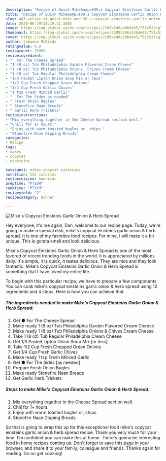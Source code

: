 ```yaml
---
description: "Recipe of Quick Mike&amp;#39;s Copycat Einsteins Garlic Onion &amp;amp; Herb Spread"
title: "Recipe of Quick Mike&amp;#39;s Copycat Einsteins Garlic Onion &amp;amp; Herb Spread"
slug: 443-recipe-of-quick-mike-and-39-s-copycat-einsteins-garlic-onion-and-amp-herb-spread
date: 2020-06-29T18:19:31.350Z
image: https://img-global.cpcdn.com/recipes/2109b246a2d6de05/751x532cq70/mikes-copycat-einsteins-garlic-onion-herb-spread-recipe-main-photo.jpg
thumbnail: https://img-global.cpcdn.com/recipes/2109b246a2d6de05/751x532cq70/mikes-copycat-einsteins-garlic-onion-herb-spread-recipe-main-photo.jpg
cover: https://img-global.cpcdn.com/recipes/2109b246a2d6de05/751x532cq70/mikes-copycat-einsteins-garlic-onion-herb-spread-recipe-main-photo.jpg
author: Johanna McBride
ratingvalue: 4.9
reviewcount: 26059
recipeingredient:
- "  For The Cheese Spread"
- "1 (8 oz) Tub Philadelphia Garden Flavored Cream Cheese"
- "1 (8 oz) Tub Philadelphia Onions  Chives Cream Cheese"
- "1 (8 oz) Tub Regular Philadelphia Cream Cheese"
- "1/3 Packet Lipton Onion Soup Mix or less"
- "1/2 Cup Fresh Chopped Green Onions"
- "1/4 Cup Fresh Garlic Chives"
- "1 tsp Fresh Minced Garlic"
- "  For The Sides as needed"
- " Fresh Onion Bagles"
- " Stonefire Naan Breads"
- " Garlic Herb Triskets"
recipeinstructions:
- "Mix everything together in the Cheese Spread section well."
- "Chill for 1+ hours."
- "Enjoy with warm toasted bagles or, chips."
- "Stonefire Naan Dipping Breads"
categories:
- Recipe
tags:
- mikes
- copycat
- einsteins

katakunci: mikes copycat einsteins 
nutrition: 223 calories
recipecuisine: American
preptime: "PT10M"
cooktime: "PT31M"
recipeyield: "2"
recipecategory: Dinner

---
```



![Mike&#39;s Copycat Einsteins Garlic Onion &amp; Herb Spread](https://img-global.cpcdn.com/recipes/2109b246a2d6de05/751x532cq70/mikes-copycat-einsteins-garlic-onion-herb-spread-recipe-main-photo.jpg)

Hey everyone, it's me again, Dan, welcome to our recipe page. Today, we're going to make a special dish, mike&#39;s copycat einsteins garlic onion &amp; herb spread. It is one of my favorites food recipes. For mine, I will make it a bit unique. This is gonna smell and look delicious.

Mike&#39;s Copycat Einsteins Garlic Onion &amp; Herb Spread is one of the most favored of recent trending foods in the world. It is appreciated by millions daily. It's simple, it is quick, it tastes delicious. They are nice and they look fantastic. Mike&#39;s Copycat Einsteins Garlic Onion &amp; Herb Spread is something that I have loved my entire life.




To begin with this particular recipe, we have to prepare a few components. You can cook mike&#39;s copycat einsteins garlic onion &amp; herb spread using 12 ingredients and 4 steps. Here is how you can achieve that.

<!--inarticleads1-->

##### The ingredients needed to make Mike&#39;s Copycat Einsteins Garlic Onion &amp; Herb Spread:

1. Get  ● For The Cheese Spread
1. Make ready 1 (8 oz) Tub Philadelphia Garden Flavored Cream Cheese
1. Make ready 1 (8 oz) Tub Philadelphia Onions &amp; Chives Cream Cheese
1. Take 1 (8 oz) Tub Regular Philadelphia Cream Cheese
1. Get 1/3 Packet Lipton Onion Soup Mix [or less]
1. Take 1/2 Cup Fresh Chopped Green Onions
1. Get 1/4 Cup Fresh Garlic Chives
1. Make ready 1 tsp Fresh Minced Garlic
1. Get  ● For The Sides [as needed]
1. Prepare  Fresh Onion Bagles
1. Make ready  Stonefire Naan Breads
1. Get  Garlic Herb Triskets




<!--inarticleads2-->

##### Steps to make Mike&#39;s Copycat Einsteins Garlic Onion &amp; Herb Spread:

1. Mix everything together in the Cheese Spread section well.
1. Chill for 1+ hours.
1. Enjoy with warm toasted bagles or, chips.
1. Stonefire Naan Dipping Breads




So that is going to wrap this up for this exceptional food mike&#39;s copycat einsteins garlic onion &amp; herb spread recipe. Thank you very much for your time. I'm confident you can make this at home. There's gonna be interesting food in home recipes coming up. Don't forget to save this page in your browser, and share it to your family, colleague and friends. Thanks again for reading. Go on get cooking!
